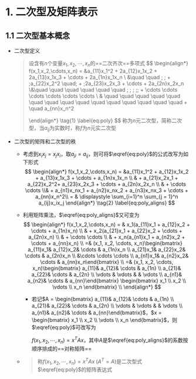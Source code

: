 # 1. 二次型及矩阵表示

## 1.1 二次型基本概念

- 二次型定义

    > 设含有$n$个变量$x_1,x_2,\cdots,x_n$的==二次齐次==多项式
    > $$
    > \begin{align*}
    > f(x_1,x_2,\cdots,x_n) = &a_{11}x_1^2 +  2a_{12}x_1x_2 + 2a_{13}x_1x_3 + \cdots + 2a_{1n}x_1x_n \\ &\quad \quad \; \; + \;a_{22}x_2^2 \quad\; + \;2a_{23}x_2x_3 + \cdots + 2a_{2n}x_2x_n \\&\quad \quad \quad \quad \quad \quad  \; \; \; \;\; + \cdots \cdots \cdots \cdots \cdots \cdots \\ & \quad \quad \quad \quad \quad \quad \quad \quad \quad \quad \quad \quad \quad \quad \quad  + \quad a_{nn}x_n^2
    > 
    > \end{align*} \tag{1} \label{eq:poly}
    > $$
    > 称为$n$元二次型，简称二次型，当$a_{ij}$为实数时，称$f$为$n$元实二次型

- 二次型的矩阵和二次型的秩

    - 考虑到$x_ix_j =  x_jx_i$，取$a_{ji} = a_{ij}$，则可将$\eqref{eq:poly}$的公式改写为如下形式
        $$
        \begin{align*}
        f(x_1,x_2,\cdots,x_n) = &a_{11}x_1^2 +  a_{12}x_1x_2 + a_{13}x_1x_3 + \cdots + a_{1n}x_1x_n \\ & + a_{21}x_2x_1 + a_{22}x_2^2+ a_{23}x_2x_3 + \cdots + a_{2n}x_2x_n \\ & + \cdots \cdots \\& + a_{n1}x_nx_1 + a_{n2}x_nx_2 + a_{n3}x_nx_3 + \cdots + a_{nn}x_n^2\\
        = & \displaystyle \sum_{i=1}^n \sum_{j = 1}^n a_{ij}x_ix_j
        \end{align*} \tag{2} \label{eq:poly_aligns}
        $$

    - 利用矩阵乘法，$\eqref{eq:poly_aligns}$又可变为
        $$
        \begin{align*}
        f(x_1,x_2,\cdots,x_n) = & x_1(a_{11}x_1 + a_{12}x_2 + \cdots + a_{1n}x_n) \\
        & + x_2(a_{21}x_1 + a_{22}x_2 + \cdots + a_{2n}x_n) \\
        & + \cdots \cdots \\
        & + x_n(a_{n1}x_1 + a_{n2}x_2 + \cdots + a_{nn}x_n) \\
        =& (x_1, x_2, \cdots, x_n)\begin{bmatrix} a_{11}x_1& a_{12}x_2& \cdots & a_{1n}x_n \\ a_{21}x_1& a_{22}x_2& \cdots & a_{2n}x_n \\ &\cdots \cdots \cdots \\ a_{n1}x_1& a_{n2}x_2& \cdots & a_{nn}x_n\end{bmatrix} \\
        =& (x_1, x_2, \cdots, x_n)\begin{bmatrix} a_{11}& a_{12}& \cdots & a_{1n} \\ a_{21}& a_{22}& \cdots & a_{2n} \\ \vdots & \vdots & & \vdots \\ a_{n1}& a_{n2}& \cdots & a_{nn}\end{bmatrix} \begin{bmatrix} x_1 \\ x_2 \\ \vdots \\ x_n \end{bmatrix} \\
        \end{align*}
        $$

        - 若记$A = \begin{bmatrix} a_{11}& a_{12}& \cdots & a_{1n} \\ a_{21}& a_{22}& \cdots & a_{2n} \\ \vdots & \vdots & & \vdots \\ a_{n1}& a_{n2}& \cdots & a_{nn}\end{bmatrix}$，$x = \begin{bmatrix} x_1 \\ x_2 \\ \vdots \\ x_n \end{bmatrix}$，则$\eqref{eq:poly}$可改写为

            $f(x_1, x_2, \cdots, x_n) = x^T A x$，其中$A$是$\eqref{eq:poly_aligns}$的系数按顺序排成的==对称矩阵==

    - > 称$f(x_1, x_2, \cdots, x_n) = x^T A x\;(A^T=A)$是二次型式$\eqref{eq:poly}$的矩阵表达式

        